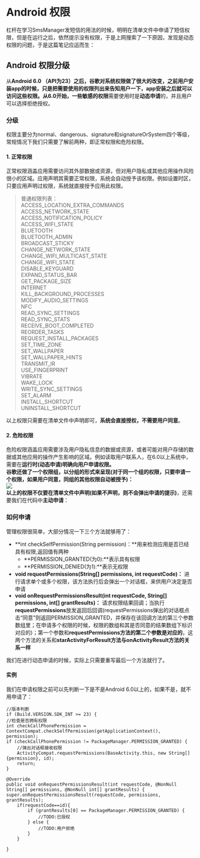 # Android 权限  
杠杆在学习SmsManager发短信的用法的时候，明明在清单文件中申请了短信权限，但是在运行之后，依然提示没有权限，于是上网搜索了一下原因，发现是动态权限的问题，于是这篇笔记应运而生：  

## Android 权限分级  
从**Android 6.0 （API为23）**之后，谷歌对系统权限做了很大的改变，之前用户安装app的时候，只是把需要使用的权限列出来告知用户一下，app安装之后就可以访问这些权限。从6.0开始，一些**敏感的权限**需要使用时是**动态申请**的，并且用户可以选择拒绝授权。  
### 分级  
权限主要分为normal、dangerous、signature和signatureOrSystem四个等级，常规情况下我们只需要了解前两种，即正常权限和危险权限。  
#### 1. 正常权限  
正常权限涵盖应用需要访问其外部数据或资源，但对用户隐私或其他应用操作风险很小的区域。应用声明其需要正常权限，系统会自动授予该权限。例如设置时区，只要应用声明过权限，系统就直接授予应用此权限。 

> 普通权限列表：  
> ACCESS_LOCATION_EXTRA_COMMANDS  
ACCESS_NETWORK_STATE  
ACCESS_NOTIFICATION_POLICY  
ACCESS_WIFI_STATE  
BLUETOOTH  
BLUETOOTH_ADMIN  
BROADCAST_STICKY  
CHANGE_NETWORK_STATE  
CHANGE_WIFI_MULTICAST_STATE  
CHANGE_WIFI_STATE  
DISABLE_KEYGUARD  
EXPAND_STATUS_BAR  
GET_PACKAGE_SIZE  
INTERNET  
KILL_BACKGROUND_PROCESSES  
MODIFY_AUDIO_SETTINGS  
NFC  
READ_SYNC_SETTINGS  
READ_SYNC_STATS  
RECEIVE_BOOT_COMPLETED  
REORDER_TASKS  
REQUEST_INSTALL_PACKAGES  
SET_TIME_ZONE  
SET_WALLPAPER  
SET_WALLPAPER_HINTS  
TRANSMIT_IR  
USE_FINGERPRINT  
VIBRATE  
WAKE_LOCK  
WRITE_SYNC_SETTINGS  
SET_ALARM  
INSTALL_SHORTCUT  
UNINSTALL_SHORTCUT  

以上权限只需要在清单文件中声明即可，**系统会直接授权，不需要用户同意**。  

#### 2. 危险权限  
危险权限涵盖应用需要涉及用户隐私信息的数据或资源，或者可能对用户存储的数据或其他应用的操作产生影响的区域。例如读取用户联系人，在6.0以上系统中，需要在**运行时(动态申请)**明确向用户申请权限。  
谷歌还做了一个权限组，以分组的形式来呈现(**对于同一个组的权限，只要申请一个权限，如果用户同意，同组的其他权限自动被授予**)：  
![](https://upload-images.jianshu.io/upload_images/2189443-81b82d37bb9b39e0.jpg?imageMogr2/auto-orient/strip%7CimageView2/2/w/639)  
以上的权限**不仅要在清单文件中声明(如果不声明，则不会弹出申请的提示)**，还需要我们在代码中**主动申请**：  
### 如何申请  
管理权限很简单，大部分情况一下三个方法就够用了：  

*  **int checkSelfPermission(String permission)：**用来检测应用是否已经具有权限,返回值有两种  
	*  **PERMISSION_GRANTED(为0):**表示具有权限  
	*  **PERMISSION_DENIED(为1):**表示无权限  
* **void requestPermissions(String[] permissions, int requestCode)：** 进行请求单个或多个权限，该方法执行后会弹出一个对话框，来供用户决定是否申请 
* **void onRequestPermissionsResult(int requestCode, String[] permissions, int[] grantResults)：** 请求权限结果回调；当执行**requestPermissions**放发返回后回调(requestPermissions弹出的对话框点击“同意"则返回PERMISSION_GRANTED，并保存在该回调方法的第三个参数数组里；在申请多个权限的时候，权限的数组和其是否同意的结果数组下标识对应的)；第一个参数和**requestPermissions方法的第二个参数是对应的**，这两个方法的关系和**starActivityForResult方法与onActivityResult方法的关系一样**  
  
我们在进行动态申请的时候，实际上只需要重写最后一个方法就行了。
#### 实例  
 我们在申请权限之前可以先判断一下是不是Android 6.0以上的，如果不是，就不用申请了：  

	//版本判断  
	if (Build.VERSION.SDK_INT >= 23) {  
    //检查是否拥有权限  
    int checkCallPhonePermission = ContextCompat.checkSelfPermission(getApplicationContext(), permission);  
    if (checkCallPhonePermission != PackageManager.PERMISSION_GRANTED) {  
        //弹出对话框接收权限  
        ActivityCompat.requestPermissions(BaseActivity.this, new String[]{permission}, id);  
        return;  
	}  

	@Override  
	public void onRequestPermissionsResult(int requestCode, @NonNull String[] permissions, @NonNull int[] grantResults) {  
    super.onRequestPermissionsResult(requestCode, permissions, grantResults);  
  		if(requestCode==id){
			if (grantResults[0] == PackageManager.PERMISSION_GRANTED) {  
        		//TODO:已授权  
    		} else {  
       			//TODO:用户拒绝  
    		}  
		}
    
	}    




